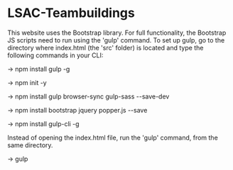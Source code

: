 # LSAC-Teambuildings
This website uses the Bootstrap library. For full functionality, the Bootstrap JS scripts need to run using the 'gulp' command. To set up gulp, go to the directory where index.html (the 'src' folder) is located and type the following commands in your CLI:

-> npm install gulp -g

-> npm init -y

-> npm install gulp browser-sync gulp-sass --save-dev

-> npm install bootstrap jquery popper.js --save

-> npm install gulp-cli -g

Instead of opening the index.html file, run the 'gulp' command, from the same directory.

-> gulp
